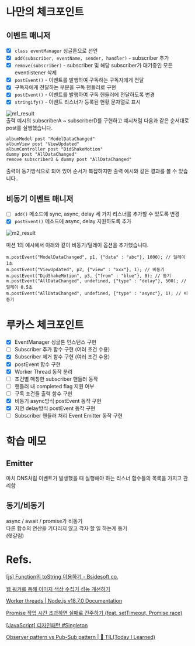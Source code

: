 # 나만의 체크포인트
## 이벤트 매니저
- [x] `class eventManager` 싱글톤으로 선언
- [x] `add(subscriber, eventName, sender, handler)` - subscriber 추가
- [x] `remove(subscriber)` - subscriber 및 해당 subscriber가 대기중인 모든 eventlistener 삭제
- [x] `postEvent()` - 이벤트를 발행하여 구독하는 구독자에게 전달
- [x] 구독자에게 전달하는 부분을 구독 핸들러로 구현
- [x] `postEvent()` - 이벤트를 발행하여 구독 핸들러에 전달하도록 변경
- [x] `stringify()` - 이벤트 리스너가 등록된 현황 문자열로 표시  
  
![m1_result](https://user-images.githubusercontent.com/46566891/183483639-ae3111a7-b1b5-4f15-9136-6e8af5c557d2.png)  
출력 예시의 subscriberA ~ subscriberD를 구현하고 예시처럼 다음과 같은 순서대로 post를 실행했습니다.  
```
albumModel post "ModelDataChanged"
albumView post "ViewUpdated"
albumController post "DidShakeMotion"
dummy post "AllDataChanged"
remove subscriberD & dummy post "AllDataChanged"
```
출력이 동기방식으로 되어 있어 순서가 복잡하지만 출력 예시와 같은 결과를 볼 수 있습니다..  
## 비동기 이벤트 매니저
- [ ] `add()` 메소드에 sync, async, delay 세 가지 리스너를 추가할 수 있도록 변경
- [x] `postEvent()` 메소드에 async, delay 지원하도록 추가   
  
![m2_result](https://user-images.githubusercontent.com/46566891/183483672-1028f0b1-2820-46e5-b297-00e30508620f.png)  

미션 1의 예시에서 아래와 같이 비동기/딜레이 옵션을 추가했습니다.  
```
m.postEvent("ModelDataChanged", p1, {"data" : "abc"}, 1000); // 딜레이 1초
m.postEvent("ViewUpdated", p2, {"view" : "xxx"}, 1); // 비동기
m.postEvent("DidShakeMotion", p3, {"from" : "blue"}, 0); // 동기
m.postEvent("AllDataChanged", undefined, {"type" : "delay"}, 500); // 딜레이 0.5초
m.postEvent("AllDataChanged", undefined, {"type" : "async"}, 1); // 비동기
```
# 루카스 체크포인트
- [x] EventManager 싱글톤 인스턴스 구현
- [ ] Subscriber 추가 함수 구현 (여러 조건 수용)
- [x] Subscriber 제거 함수 구현 (여러 조건 수용)
- [x] postEvent 함수 구현
- [x] Worker Thread 동작 분리
- [ ] 조건별 매칭한 subscriber 핸들러 동작
- [ ] 핸들러 내 completed flag 지원 여부
- [ ] 구독 조건들 출력 함수 구현
- [x] 비동기 async방식 postEvent 동작 구현
- [x] 지연 delay방식 postEvent 동작 구현
- [ ] Subscriber 핸들러 처리 Event Emitter 동작 구현
# 학습 메모
## Emitter
마치 DNS처럼 이벤트가 발생했을 때 실행해야 하는 리스너 함수들의 목록을 가지고 관리함
## 동기/비동기
async / await / promise가 비동기  
다른 함수의 연산을 기다리지 않고 각자 할 일 하는게 동기  
(헷갈림)  
# Refs.
[[js] Function의 toString 이용하기 - Bsidesoft co.](https://www.bsidesoft.com/857)  

[웹 워커를 통해 이미지 색상 수집기 성능 개선하기](https://fe-developers.kakaoent.com/2022/220324-web-worker-image/)  

[Worker threads | Node.js v18.7.0 Documentation](https://nodejs.org/api/worker_threads.html)  

[Promise 작업 시간 초과하면 실패로 간주하기 (feat. setTimeout, Promise.race)](https://elvanov.com/2676)  

[[JavaScript] 디자인패턴 #Singleton](https://velog.io/@y1andyu/JavaScript-%EB%94%94%EC%9E%90%EC%9D%B8%ED%8C%A8%ED%84%B4-Singleton)  

[Observer pattern vs Pub-Sub pattern | 📝 TIL(Today I Learned)](https://til.younho9.dev/docs/cs/design-pattern/observer-pattern-vs-pub-sub-pattern/)